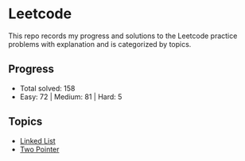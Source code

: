 # Leetcode
This repo records my progress and solutions to the Leetcode practice problems with explanation and is categorized by topics.

## Progress
- Total solved: 158
- Easy: 72 | Medium: 81 | Hard: 5

## Topics
- [Linked List](./Linked_List/)
- [Two Pointer](./Two_Pointer/)

